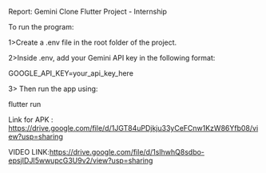 Report: Gemini Clone Flutter Project - Internship 


To run the program:


1>Create a .env file in the root folder of the project.


2>Inside .env, add your Gemini API key in the following format:


GOOGLE_API_KEY=your_api_key_here


3> Then run the app using:

flutter run



Link for APK :  https://drive.google.com/file/d/1JGT84uPDjkju33yCeFCnw1KzW86Yfb08/view?usp=sharing


VIDEO LINK:https://drive.google.com/file/d/1sIhwhQ8sdbo-epsjIDJI5wwupcG3U9v2/view?usp=sharing


